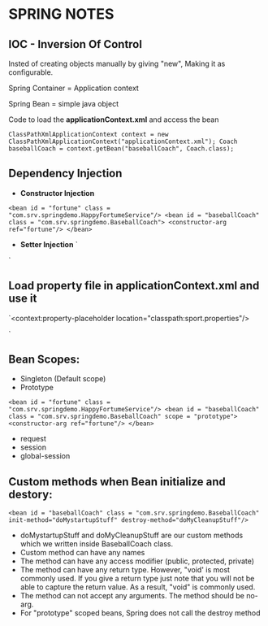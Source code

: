 # SPRING NOTES
## IOC - Inversion Of Control
Insted of creating objects manually by giving "new", Making it as configurable.

	
Spring Container = Application context

Spring Bean = simple java object

Code to load the **applicationContext.xml** and access the bean

`ClassPathXmlApplicationContext context = new ClassPathXmlApplicationContext("applicationContext.xml");
Coach baseballCoach = context.getBean("baseballCoach", Coach.class);`

## Dependency Injection
- **Constructor Injection**

`<bean id = "fortune" class = "com.srv.springdemo.HappyFortumeService"/>
<bean id = "baseballCoach" class = "com.srv.springdemo.BaseballCoach">
	<constructor-arg ref="fortune"/>
</bean>`
		
- **Setter Injection**
`<bean id = "fortune" class = "com.srv.springdemo.HappyFortumeService"/>
<bean id = "cricketCoach" class = "com.srv.springdemo.CricketCoach">
<!-- object injection  -->
<property name="fortuneService" ref="fortune"></property>
<!-- literal injection  -->
<property name="email" value="cricket@abc.com"></property>
</bean>`

## Load property file in applicationContext.xml and use it

`<context:property-placeholder location="classpath:sport.properties"/>

<bean id = "cricketCoach" class = "com.srv.springdemo.CricketCoach">
	<property name="fortuneService" ref="fortune"></property>
	<!-- <property name="email" value="cricket@abc.com"></property>  -->
	<property name="email" value="${email}"/>
</bean>`


## Bean Scopes:

- Singleton (Default scope)
- Prototype

`<bean id = "fortune" class = "com.srv.springdemo.HappyFortumeService"/>
<bean id = "baseballCoach" class = "com.srv.springdemo.BaseballCoach" scope = "prototype">
<constructor-arg ref="fortune"/>
</bean>`

- request
- session
- global-session

## Custom methods when Bean initialize and destory:

`<bean id = "baseballCoach" class = "com.srv.springdemo.BaseballCoach" init-method="doMystartupStuff" destroy-method="doMyCleanupStuff"/>`

- doMystartupStuff and doMyCleanupStuff are our custom methods which we written inside BaseballCoach class.
- Custom method can have any names
- The method can have any access modifier (public, protected, private)
- The method can have any return type. However, "void' is most commonly used. If you give a return type just note that you will not be able to capture the return value. As a result, "void" is commonly used.
- The method can not accept any arguments. The method should be no-arg.
- For "prototype" scoped beans, Spring does not call the destroy method

